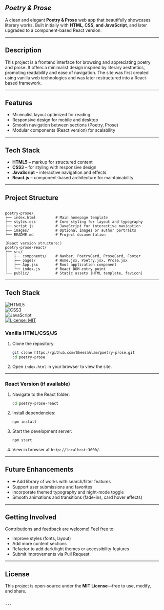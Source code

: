 
## *Poetry & Prose*

A clean and elegant **Poetry & Prose** web app that beautifully showcases literary works. Built initially with **HTML, CSS, and JavaScript**, and later upgraded to a component-based React version.

---

##  Description

This project is a frontend interface for browsing and appreciating poetry and prose. It offers a minimalist design inspired by literary aesthetics, promoting readability and ease of navigation. The site was first created using vanilla web technologies and was later restructured into a React-based framework.

---

##  Features

-  Minimalist layout optimized for reading
-  Responsive design for mobile and desktop
-  Smooth navigation between sections (Poetry, Prose)
-  Modular components (React version) for scalability

---

##  Tech Stack

- **HTML5** – markup for structured content
- **CSS3** – for styling with responsive design
- **JavaScript** – interactive navigation and effects
- **React.js** – component-based architecture for maintainability

---

##  Project Structure

```

poetry-prose/
├── index.html         # Main homepage template
├── styles.css         # Core styling for layout and typography
├── script.js          # JavaScript for interactive navigation
├── images/            # Optional images or author portraits
└── README.md          # Project documentation

(React version structure:)
poetry-prose-react/
├── src/
│   ├── components/    # Navbar, PoetryCard, ProseCard, Footer
│   ├── pages/         # Home.jsx, Poetry.jsx, Prose.jsx
│   ├── App.jsx        # Root application component
│   └── index.js       # React DOM entry point
└── public/            # Static assets (HTML template, favicon)

````

---

## Tech Stack  
![HTML5](https://img.shields.io/badge/HTML5-orange?logo=html5)  
![CSS3](https://img.shields.io/badge/CSS3-blue?logo=css3)  
![JavaScript](https://img.shields.io/badge/JavaScript-yellow?logo=javascript)  
[![License: MIT](https://img.shields.io/badge/License-MIT-lightgrey)](LICENSE)  

### Vanilla HTML/CSS/JS

1. Clone the repository:  
    ```bash
    git clone https://github.com/SheezaAlam/poetry-prose.git
    cd poetry-prose
    ```
2. Open `index.html` in your browser to view the site.

---

### React Version (if available)

1. Navigate to the React folder:  
    ```bash
    cd poetry-prose-react
    ```
2. Install dependencies:  
    ```bash
    npm install
    ```
3. Start the development server:  
    ```bash
    npm start
    ```
4. View in browser at `http://localhost:3000/`.

---

##  Future Enhancements

- ➕ Add library of works with search/filter features  
-  Support user submissions and favorites  
-  Incorporate themed typography and night-mode toggle  
-  Smooth animations and transitions (fade-ins, card hover effects)

---

##  Getting Involved

Contributions and feedback are welcome! Feel free to:

- Improve styles (fonts, layout)  
- Add more content sections  
- Refactor to add dark/light themes or accessibility features  
- Submit improvements via Pull Request

---

##  License

This project is open-source under the **MIT License**—free to use, modify, and share.


```

---
